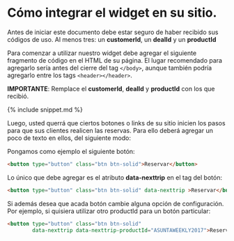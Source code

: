 # Cómo integrar el widget en su sitio.

Antes de iniciar este documento debe estar seguro de haber recibido sus códigos de uso.
Al menos tres: un __customerId__, un __dealId__ y un __productId__

Para comenzar a utilizar nuestro widget debe agregar el siguiente fragmento de código en el HTML de su página.
El lugar recomendado para agregarlo sería antes del cierre del tag `</body>`, aunque también podría agregarlo
entre los tags `<header></header>`.  

__IMPORTANTE__: Remplace el __customerId__, __dealId__ y __productId__ con los que recibió.

{% include snippet.md %}

Luego, usted querrá que ciertos botones o links de su sitio inicien los pasos para que sus clientes realicen las reservas.  Para ello deberá agregar un poco de texto en ellos, del siguiente modo:

Pongamos como ejemplo el siguiente botón:

```html
<button type="button" class="btn btn-solid">Reservar</button>
```

Lo único que debe agregar es el atributo __data-nexttrip__ en el tag del botón:

```html
<button type="button" class="btn btn-solid" data-nexttrip >Reservar</button>
```

Si además desea que acada botón cambie alguna opción de configuración.  Por ejemplo, si quisiera utilizar
otro productId para un botón particular: 

```html
<button type="button" class="btn btn-solid" 
        data-nexttrip data-nexttrip-productId="ASUNTAWEEKLY2017">Reservar</button>
```
